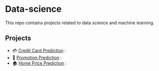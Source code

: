 # Data-science
This repo contains projects related to data science and machine learning.

## Projects
* 💳 [Credit Card Prediction](https://github.com/AdesinaA/data-science/tree/main/Credit%20Card%20Default%20Loan%20Prediction) :
* 🥇 [Promotion Prediction](https://github.com/AdesinaA/data-science/tree/main/Promotion%20Prediction) :
* 🏠 [Home Price Prediction]() :



